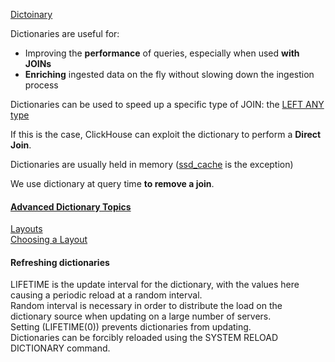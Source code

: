 [Dictoinary](https://clickhouse.com/docs/en/dictionary)

Dictionaries are useful for:

* Improving the **performance** of queries, especially when used **with JOINs**
* **Enriching** ingested data on the fly without slowing down the ingestion process

Dictionaries can be used to speed up a specific type of JOIN: the [LEFT ANY type](https://clickhouse.com/blog/clickhouse-fully-supports-joins-part1#left--right--inner-any-join)

If this is the case, ClickHouse can exploit the dictionary to perform a **Direct Join**. 

Dictionaries are usually held in memory ([ssd_cache](https://clickhouse.com/docs/en/sql-reference/dictionaries#ssd_cache) is the exception)

We use dictionary at query time **to remove a join**.

#### [Advanced Dictionary Topics](https://clickhouse.com/docs/en/dictionary#advanced-dictionary-topics)
[Layouts](https://clickhouse.com/docs/en/sql-reference/dictionaries#ways-to-store-dictionaries-in-memory)    
[Choosing a Layout](https://clickhouse.com/blog/faster-queries-dictionaries-clickhouse#choosing-a-layout)

#### Refreshing dictionaries
LIFETIME is the update interval for the dictionary, with the values here causing a periodic reload at a random interval.   
Random interval is necessary in order to distribute the load on the dictionary source when updating on a large number of servers.   
Setting (LIFETIME(0)) prevents dictionaries from updating.   
Dictionaries can be forcibly reloaded using the SYSTEM RELOAD DICTIONARY command.  

